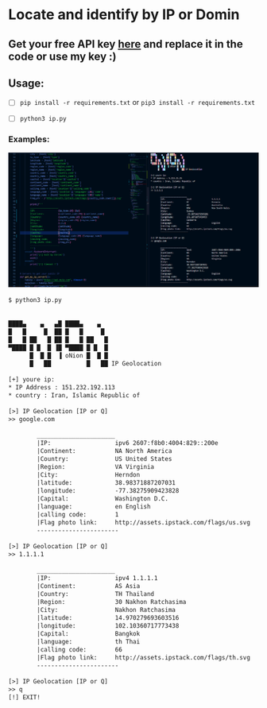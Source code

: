 # Locate and identify by IP or Domin

## Get your free API key [here](https://ipstack.com/signup/free) and replace it in the code or use my key :)


## Usage:
  - [ ] `pip install -r requirements.txt` or `pip3 install -r requirements.txt`
  - [ ] `python3 ip.py` 


### Examples:
![Examples ip geolocation tols](https://github.com/onionj/IP-Geolocation/blob/master/example.png)
```
$ python3 ip.py


████▄    ▄   ▄█ ████▄    ▄
█   █     █  ██ █   █     █
█   █ ██   █ ██ █   █ ██   █
▀████ █ █  █ ▐█ ▀████ █ █  █
      █  █ █  ▐ oNion █  █ █
      █   ██          █   ██ IP Geolocation

[+] youre ip:
* IP Address : 151.232.192.113
* country : Iran, Islamic Republic of

[>] IP Geolocation [IP or Q]
>> google.com

        ______________________
        |IP:                  ipv6 2607:f8b0:4004:829::200e 
        |Continent:           NA North America
        |Country:             US United States
        |Region:              VA Virginia
        |City:                Herndon
        |latitude:            38.98371887207031
        |longitude:           -77.38275909423828
        |Capital:             Washington D.C.
        |language:            en English
        |calling code:        1
        |Flag photo link:     http://assets.ipstack.com/flags/us.svg
        -----------------------
        
[>] IP Geolocation [IP or Q]
>> 1.1.1.1

        ______________________
        |IP:                  ipv4 1.1.1.1 
        |Continent:           AS Asia
        |Country:             TH Thailand
        |Region:              30 Nakhon Ratchasima
        |City:                Nakhon Ratchasima
        |latitude:            14.970279693603516
        |longitude:           102.10360717773438
        |Capital:             Bangkok
        |language:            th Thai
        |calling code:        66
        |Flag photo link:     http://assets.ipstack.com/flags/th.svg
        -----------------------
        
[>] IP Geolocation [IP or Q]
>> q
[!] EXIT!
```
